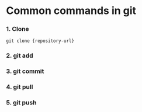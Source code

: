 # Common commands in git 

### 1. Clone
```git clone {repository-url}```

### 2. git add

### 3. git commit

### 4. git pull


### 5. git push
